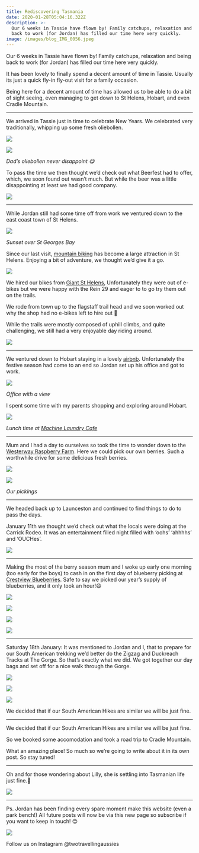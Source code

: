```yaml
---
title: Rediscovering Tasmania
date: 2020-01-28T05:04:16.322Z
description: >-
  Our 6 weeks in Tassie have flown by! Family catchups, relaxation and being
  back to work (for Jordan) has filled our time here very quickly.
image: /images/blog_IMG_0056.jpeg
---
```

Our 6 weeks in Tassie have flown by! Family catchups, relaxation and being back to work (for Jordan) has filled our time here very quickly.

It has been lovely to finally spend a decent amount of time in Tassie. Usually its just a quick fly-in fly-out visit for a family occasion.

Being here for a decent amount of time has allowed us to be able to do a bit of sight seeing, even managing to get down to St Helens, Hobart, and even Cradle Mountain.

- - -

We arrived in Tassie just in time to celebrate New Years. We celebrated very traditionally, whipping up some fresh oliebollen. 

![](/images/blog_IMG_0037.jpeg)

![](/images/blog_IMG_0038.jpeg)

*Dad’s oliebollen never disappoint 😋* 

To pass the time we then thought we’d check out what Beerfest had to offer, which, we soon found out wasn’t much. But while the beer was a little disappointing at least we had good company. 

![](/images/485DFCAC-909A-4D05-B3B5-07604DB01234.jpeg)

- - -

While Jordan still had some time off from work we ventured down to the east coast town of St Helens. 

![](/images/blog_IMG_0039.jpeg)

*Sunset over St Georges Bay*

Since our last visit, [mountain biking](https://www.sthelensmtbtrails.com.au/) has become a large attraction in St Helens. Enjoying a bit of adventure, we thought we’d give it a go.

![](/images/blog_IMG_0041.jpg)

We hired our bikes from [Giant St Helens](https://www.giantsthelens.com), Unfortunately they were out of e-bikes but we were happy with the Rein 29 and eager to to go try them out on the trails.

We rode from town up to the flagstaff trail head and we soon worked out why the shop had no e-bikes left to hire out 🥵 

While the trails were mostly composed of uphill climbs, and quite challenging, we still had a very enjoyable day riding around.

![](/images/blog_IMG_0042.jpeg)

- - -

We ventured down to Hobart staying in a lovely [airbnb](https://www.airbnb.com.au/rooms/30115761?source_impression_id=p3_1580184016_pfL4kcZKXKl3%2FHCg). Unfortunately the festive season had come to an end so Jordan set up his office and got to work.

![](/images/blog_IMG_0044.jpg)

*Office with a view*

I spent some time with my parents shopping and exploring around Hobart.

![](/images/blog_IMG_0043.jpg)

*Lunch time at [Machine Laundry Cafe](https://www.facebook.com/pages/Machine-Laundry-Cafe/113296732063100)*

- - -

Mum and I had a day to ourselves so took the time to wonder down to the [Westerway Raspberry Farm](https://www.lanoma.com.au). Here we could pick our own berries. Such a worthwhile drive for some delicious fresh berries.

![](/images/blog_IMG_0045.jpeg)

![](/images/blog_IMG_0046.jpeg)

*Our pickings*

- - -

We headed back up to Launceston and continued to find things to do to pass the days.

January 11th we thought we’d check out what the locals were doing at the Carrick Rodeo. It was an entertainment filled night filled with ‘oohs’ ‘ahhhhs’ and ‘OUCHes’.

![](/images/DD3AD36A-CE07-4B5D-93E0-45ABD03AB6DD.jpeg)

- - -

Making the most of the berry season mum and I woke up early one morning (too early for the boys) to cash in on the first day of blueberry picking at [Crestview Blueberries](https://www.facebook.com/Crestview-Blueberries-835034803205526/). Safe to say we picked our year’s supply of blueberries, and it only took an hour!😄

![](/images/blog_IMG_0053.jpeg)

![](/images/blog_IMG_0052.jpeg)

![](/images/blog_IMG_0051.jpeg)

![](/images/blog_IMG_0054.jpg)

- - -

Saturday 18th January: It was mentioned to Jordan and I, that to prepare for our South American trekking we’d better do the Zigzag and Duckreach Tracks at The Gorge. So that’s exactly what we did. We got together our day bags and set off for a nice walk through the Gorge.

![](/images/blog_IMG_0056.jpeg)

![](/images/blog_IMG_0055.jpeg)

![](/images/blog_IMG_0057.jpeg)

We decided that if our South American Hikes are similar we will be just fine.

- - -

We decided that if our South American Hikes are similar we will be just fine.

So we booked some accomodation and took a road trip to Cradle Mountain.

What an amazing place! So much so we’re going to write about it in its own post. So stay tuned!

- - -

Oh and for those wondering about Lilly, she is settling into Tasmanian life just fine.🐰

![](/images/E1187ACF-613C-4034-95A9-56225D587DE4.jpeg)

- - -

Ps. Jordan has been finding every spare moment make this website (even a park bench!) All future posts will now be via this new page so subscribe if you want to keep in touch! 😊

![](/images/C4BB4D5F-5556-42E8-A1E2-7086326D03CE.jpeg)

Follow us on Instagram @twotravellingaussies
